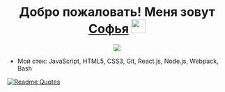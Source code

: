 <!-- # Добро пожаловать! Меня зовут Софья👋
[![Typing SVG](https://readme-typing-svg.herokuapp.com?font=Fira+Code&pause=1000&width=435&lines=I'm+junior+Front-end+developer)](https://git.io/typing-svg)
------  
#### И сейчас я расскажу немного о себе -->

<h1 align="center">Добро пожаловать! Меня зовут <a href="https://excited-square-1d2.notion.site/8a73d7aa763f422ea0166189e3431d92" target="_blank">Софья</a> 
<img src="https://github.com/blackcater/blackcater/raw/main/images/Hi.gif" height="32"/></h1>
<p align="center">
  <img src="https://readme-typing-svg.herokuapp.com?font=Fira+Code&pause=1000&width=435&lines=I'm+junior+Front-end+developer" />
 </p>
 
 * Мой стек: JavaScript, HTML5, CSS3, Git, React.js, Node.js, Webpack, Bash 
 
[![Readme Quotes](https://quotes-github-readme.vercel.app/api?type=horizontal&theme=dark)](https://github.com/piyushsuthar/github-readme-quotes)




